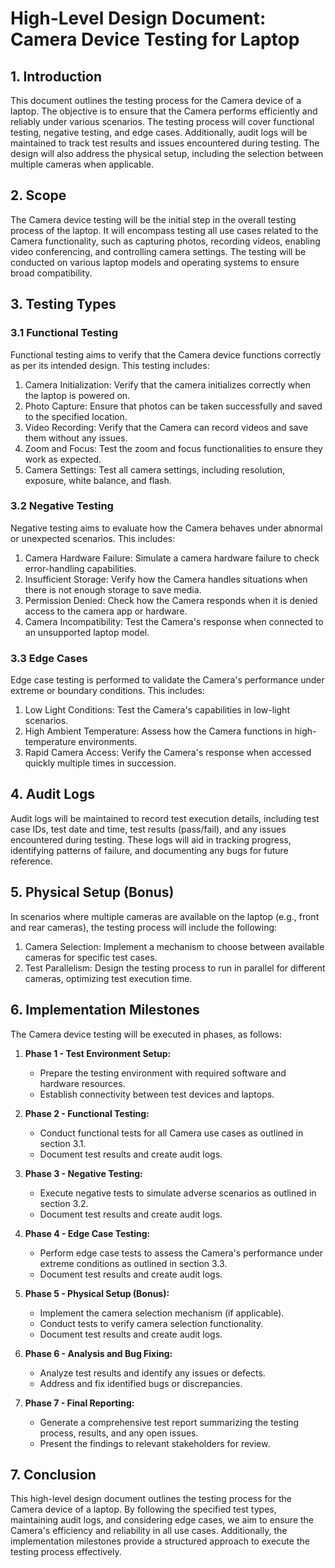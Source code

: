 # High-Level Design Document: Camera Device Testing for Laptop

## 1. Introduction

This document outlines the testing process for the Camera device of a laptop. The objective is to ensure that the Camera performs efficiently and reliably under various scenarios. The testing process will cover functional testing, negative testing, and edge cases. Additionally, audit logs will be maintained to track test results and issues encountered during testing. The design will also address the physical setup, including the selection between multiple cameras when applicable.

## 2. Scope

The Camera device testing will be the initial step in the overall testing process of the laptop. It will encompass testing all use cases related to the Camera functionality, such as capturing photos, recording videos, enabling video conferencing, and controlling camera settings. The testing will be conducted on various laptop models and operating systems to ensure broad compatibility.

## 3. Testing Types

### 3.1 Functional Testing
Functional testing aims to verify that the Camera device functions correctly as per its intended design. This testing includes:

1. Camera Initialization: Verify that the camera initializes correctly when the laptop is powered on.
2. Photo Capture: Ensure that photos can be taken successfully and saved to the specified location.
3. Video Recording: Verify that the Camera can record videos and save them without any issues.
4. Zoom and Focus: Test the zoom and focus functionalities to ensure they work as expected.
5. Camera Settings: Test all camera settings, including resolution, exposure, white balance, and flash.

### 3.2 Negative Testing
Negative testing aims to evaluate how the Camera behaves under abnormal or unexpected scenarios. This includes:

1. Camera Hardware Failure: Simulate a camera hardware failure to check error-handling capabilities.
2. Insufficient Storage: Verify how the Camera handles situations when there is not enough storage to save media.
3. Permission Denied: Check how the Camera responds when it is denied access to the camera app or hardware.
4. Camera Incompatibility: Test the Camera's response when connected to an unsupported laptop model.

### 3.3 Edge Cases
Edge case testing is performed to validate the Camera's performance under extreme or boundary conditions. This includes:

1. Low Light Conditions: Test the Camera's capabilities in low-light scenarios.
2. High Ambient Temperature: Assess how the Camera functions in high-temperature environments.
3. Rapid Camera Access: Verify the Camera's response when accessed quickly multiple times in succession.

## 4. Audit Logs

Audit logs will be maintained to record test execution details, including test case IDs, test date and time, test results (pass/fail), and any issues encountered during testing. These logs will aid in tracking progress, identifying patterns of failure, and documenting any bugs for future reference.

## 5. Physical Setup (Bonus)

In scenarios where multiple cameras are available on the laptop (e.g., front and rear cameras), the testing process will include the following:

1. Camera Selection: Implement a mechanism to choose between available cameras for specific test cases.
2. Test Parallelism: Design the testing process to run in parallel for different cameras, optimizing test execution time.

## 6. Implementation Milestones

The Camera device testing will be executed in phases, as follows:

1. **Phase 1 - Test Environment Setup:**
   - Prepare the testing environment with required software and hardware resources.
   - Establish connectivity between test devices and laptops.

2. **Phase 2 - Functional Testing:**
   - Conduct functional tests for all Camera use cases as outlined in section 3.1.
   - Document test results and create audit logs.

3. **Phase 3 - Negative Testing:**
   - Execute negative tests to simulate adverse scenarios as outlined in section 3.2.
   - Document test results and create audit logs.

4. **Phase 4 - Edge Case Testing:**
   - Perform edge case tests to assess the Camera's performance under extreme conditions as outlined in section 3.3.
   - Document test results and create audit logs.

5. **Phase 5 - Physical Setup (Bonus):**
   - Implement the camera selection mechanism (if applicable).
   - Conduct tests to verify camera selection functionality.
   - Document test results and create audit logs.

6. **Phase 6 - Analysis and Bug Fixing:**
   - Analyze test results and identify any issues or defects.
   - Address and fix identified bugs or discrepancies.

7. **Phase 7 - Final Reporting:**
   - Generate a comprehensive test report summarizing the testing process, results, and any open issues.
   - Present the findings to relevant stakeholders for review.

## 7. Conclusion

This high-level design document outlines the testing process for the Camera device of a laptop. By following the specified test types, maintaining audit logs, and considering edge cases, we aim to ensure the Camera's efficiency and reliability in all use cases. Additionally, the implementation milestones provide a structured approach to execute the testing process effectively.